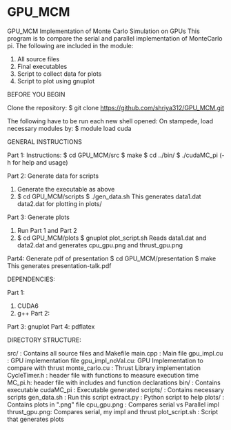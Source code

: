 # GPU_MCM
GPU_MCM
Implementation of Monte Carlo Simulation on GPUs
This program is to compare the serial and parallel implementation of MonteCarlo pi. 
The following are included in the module:
1. All source files 
2. Final executables
3. Script to collect data for plots
4. Script to plot using gnuplot

BEFORE YOU BEGIN

Clone the repository:
$ git clone https://github.com/shriya312/GPU_MCM.git

The following have to be run each new shell opened:
On stampede, load necessary modules by:
$ module load cuda

GENERAL INSTRUCTIONS

Part 1: Instructions:
$ cd GPU_MCM/src
$ make
$ cd ../bin/
$ ./cudaMC_pi <options> (-h for help and usage)

Part 2: Generate data for scripts
1. Generate the executable as above
2. 
   $ cd GPU_MCM/scripts
   $ ./gen_data.sh
 This generates data1.dat  data2.dat for plotting in plots/

Part 3: Generate plots
1. Run Part 1 and Part 2
2. 
   $ cd GPU_MCM/plots
   $ gnuplot plot_script.sh 
Reads data1.dat and data2.dat and generates cpu_gpu.png and thrust_gpu.png

Part4: Generate pdf of presentation
$ cd GPU_MCM/presentation
$ make
This generates presentation-talk.pdf

DEPENDENCIES:

Part 1: 
1. CUDA6
2. g++
Part 2: 
<none>
Part 3:
gnuplot
Part 4:
pdflatex

DIRECTORY STRUCTURE:

src/ : Contains all source files and Makefile
	main.cpp : Main file
	gpu_impl.cu : GPU implementation file
	gpu_impl_noVal.cu: GPU Implementation to compare with thrust
	monte_carlo.cu : Thrust Library implementation
	CycleTimer.h : header file with functions to measure execution time
	MC_pi.h: header file with includes and function declarations
bin/ : Contains executable
	cudaMC_pi : Executable generated
scripts/ : Contains necessary scripts
	gen_data.sh : Run this script
	extract.py : Python script to help
plots/ : Contains plots in ".png" file
	cpu_gpu.png : Compares serial vs Parallel impl
	thrust_gpu.png: Compares serial, my impl and thrust
	plot_script.sh : Script that generates plots
